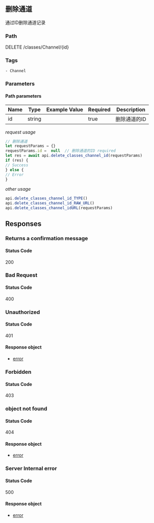 ## 删除通道

通过ID删除通道记录
### Path
DELETE /classes/Channel/{id}

### Tags
    - Channel
### Parameters


#### Path parameters

| Name | Type | Example Value | Required | Description |
| ---- | ---- | ------------- | -------- | ----------- |
| id | string |  |  true  | 删除通道的ID |
*request usage*
```javascript
// 删除通道
let requestParams = {}
requestParams.id =  null  // 删除通道的ID required
let res = await api.delete_classes_channel_id(requestParams)
if (res) {
// Success
} else {
// Error
}
```
*other usage*
```javascript
api.delete_classes_channel_id_TYPE()
api.delete_classes_channel_id_RAW_URL()
api.delete_classes_channel_idURL(requestParams)
```

## Responses
### Returns a confirmation message

#### Status Code
200



### Bad Request

#### Status Code
400



### Unauthorized

#### Status Code
401


#### Response object
* [error](../models/error.md)

### Forbidden

#### Status Code
403



### object not found

#### Status Code
404


#### Response object
* [error](../models/error.md)

### Server Internal error

#### Status Code
500


#### Response object
* [error](../models/error.md)

